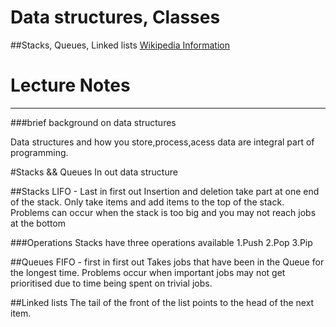 # Data structures, Classes
##Stacks, Queues, Linked lists
[Wikipedia Information](https://en.wikibooks.org/wiki/Data_Structures/Stacks_and_Queues)


# Lecture Notes
---------------------------------------

###brief background on data structures

Data structures and how you store,process,acess data are integral part of programming.

#Stacks && Queues
In out data structure

##Stacks
LIFO - Last in first out
Insertion and deletion take part at one end of the stack.
Only take items and add items to the top of the stack.
Problems can occur when the stack is too big and you may not reach jobs at the bottom

###Operations
Stacks have three operations available
1.Push
2.Pop
3.Pip

##Queues
FIFO - first in first out
Takes jobs that have been in the Queue for the longest time.
Problems occur when important jobs may not get prioritised due to time being spent on trivial jobs.


##Linked lists
The tail of the front of the list points to the head of the next item.
